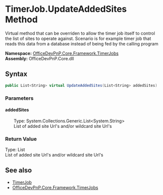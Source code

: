 # TimerJob.UpdateAddedSites Method  
 Virtual method that can be overriden to allow the timer job itself to control the list of sites to operate against. Scenario is for example timer job that reads this data from a database instead of being fed by the calling program   

**Namespace:** [OfficeDevPnP.Core.Framework.TimerJobs](OfficeDevPnP.Core.Framework.TimerJobs.md)  
**Assembly:** OfficeDevPnP.Core.dll  
## Syntax
```C#
public List<String> virtual UpdateAddedSites(List<String> addedSites)
```
### Parameters
#### addedSites  
&emsp;&emsp;Type: System.Collections.Generic.List&lt;System.String&gt;  
&emsp;&emsp;List of added site Url's and/or wildcard site Url's  

  

### Return Value
Type: List<String>  
List of added site Url's and/or wildcard site Url's  


## See also
- [TimerJob](OfficeDevPnP.Core.Framework.TimerJobs.TimerJob.md) 
- [OfficeDevPnP.Core.Framework.TimerJobs](OfficeDevPnP.Core.Framework.TimerJobs.md) 
